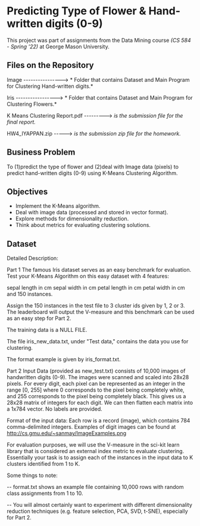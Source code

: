 # Predicting Type of Flower & Hand-written digits (0-9)

This project was part of assignments from the Data Mining course *(CS 584 - Spring '22)* at George Mason University.

## Files on the Repository

  Image ----------------> * Folder that contains Dataset and Main Program for Clustering Hand-written digits.*

  Iris  -----------------> * Folder that contains Dataset and Main Program for Clustering Flowers.*
  
  K Means Clustering Report.pdf ---------> *is the submission file for the final report.*

  HW4_IYAPPAN.zip -----> *is the submission zip file for the homework.*

## Business Problem

To (1)predict the type of flower and (2)deal with Image data (pixels) to predict hand-written digits (0-9) using K-Means Clustering Algorithm.

## Objectives

* Implement the K-Means algorithm.
* Deal with image data (processed and stored in vector format).
* Explore methods for dimensionality reduction.
* Think about metrics for evaluating clustering solutions.

## Dataset

Detailed Description:

Part 1
The famous Iris dataset serves as an easy benchmark for evaluation. Test your K-Means Algorithm on this easy dataset with 4 features:

sepal length in cm
sepal width in cm
petal length in cm
petal width in cm
and 150 instances.

Assign the 150 instances in the test file to 3 cluster ids given by 1, 2 or 3. The leaderboard will output the V-measure and this benchmark can be used as an easy step for Part 2.

The training data is a NULL FILE.

The file iris_new_data.txt, under "Test data," contains the data you use for clustering.

The format example is given by iris_format.txt.

Part 2
Input Data (provided as new_test.txt) consists of 10,000 images of handwritten digits (0-9). The images were scanned and scaled into 28x28 pixels. For every digit, each pixel can be represented as an integer in the range [0, 255] where 0 corresponds to the pixel being completely white, and 255 corresponds to the pixel being completely black. This gives us a 28x28 matrix of integers for each digit. We can then flatten each matrix into a 1x784 vector. No labels are provided.

Format of the input data: Each row is a record (image), which contains 784 comma-delimited integers.
Examples of digit images can be found at http://cs.gmu.edu/~sanmay/ImageExamples.png

For evaluation purposes, we will use the V-measure in the sci-kit learn library that is considered an external index metric to evaluate clustering. Essentially your task is to assign each of the instances in the input data to K clusters identified from 1 to K.

Some things to note:

-- format.txt shows an example file containing 10,000 rows with random class assignments from 1 to 10.

-- You will almost certainly want to experiment with different dimensionality reduction techniques (e.g. feature selection, PCA, SVD, t-SNE), especially for Part 2.



